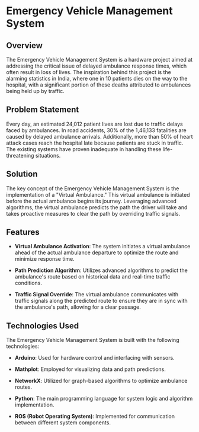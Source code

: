 # Emergency Vehicle Management System

## Overview

The Emergency Vehicle Management System is a hardware project aimed at addressing the critical issue of delayed ambulance response times, which often result in loss of lives. The inspiration behind this project is the alarming statistics in India, where one in 10 patients dies on the way to the hospital, with a significant portion of these deaths attributed to ambulances being held up by traffic.

## Problem Statement

Every day, an estimated 24,012 patient lives are lost due to traffic delays faced by ambulances. In road accidents, 30% of the 1,46,133 fatalities are caused by delayed ambulance arrivals. Additionally, more than 50% of heart attack cases reach the hospital late because patients are stuck in traffic. The existing systems have proven inadequate in handling these life-threatening situations.

## Solution

The key concept of the Emergency Vehicle Management System is the implementation of a "Virtual Ambulance." This virtual ambulance is initiated before the actual ambulance begins its journey. Leveraging advanced algorithms, the virtual ambulance predicts the path the driver will take and takes proactive measures to clear the path by overriding traffic signals.

## Features

- **Virtual Ambulance Activation**: The system initiates a virtual ambulance ahead of the actual ambulance departure to optimize the route and minimize response time.
  
- **Path Prediction Algorithm**: Utilizes advanced algorithms to predict the ambulance's route based on historical data and real-time traffic conditions.

- **Traffic Signal Override**: The virtual ambulance communicates with traffic signals along the predicted route to ensure they are in sync with the ambulance's path, allowing for a clear passage.

## Technologies Used

The Emergency Vehicle Management System is built with the following technologies:

- **Arduino**: Used for hardware control and interfacing with sensors.

- **Mathplot**: Employed for visualizing data and path predictions.

- **NetworkX**: Utilized for graph-based algorithms to optimize ambulance routes.

- **Python**: The main programming language for system logic and algorithm implementation.

- **ROS (Robot Operating System)**: Implemented for communication between different system components.

